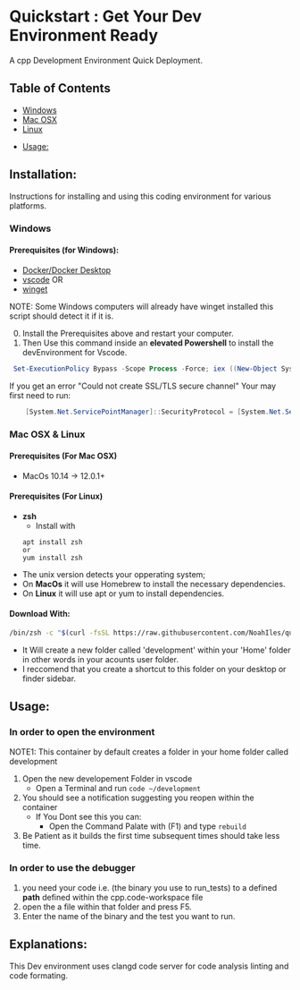 # Quickstart : Get Your Dev Environment Ready
A cpp Development Environment Quick Deployment.

## Table of Contents 
+ [Windows](#windows)
+ [Mac OSX](#mac-osx)
+ [Linux](#linux)
* [Usage:](#usage-)

## Installation: 
Instructions for installing and using this coding environment for various platforms. 
### Windows
#### Prerequisites (for Windows):
+ [Docker/Docker Desktop ](https://www.docker.com/products/docker-desktop)
+ [vscode](https://www.docker.com/products/docker-desktop)
OR 
+ [winget](https://docs.microsoft.com/en-us/windows/package-manager/winget/)

NOTE: Some Windows computers will already have winget installed this script should detect it if it is.

0. Install the Prerequisites above and restart your computer.
1. Then Use this command inside an **elevated Powershell** to install the devEnvironment for Vscode.
```ps1
 Set-ExecutionPolicy Bypass -Scope Process -Force; iex ((New-Object System.Net.WebClient).DownloadString('https://raw.github.com/NoahIles/quickstart/devEnvs/tools/installEnv.ps1')) 
```
If you get an error "Could not create SSL/TLS secure channel"
Your may first need to run: 
```ps1
    [System.Net.ServicePointManager]::SecurityProtocol = [System.Net.SecurityProtocolType]::Tls12; 
```


### Mac OSX & Linux
#### Prerequisites (For Mac OSX)
+ MacOs 10.14 -> 12.0.1+
#### Prerequisites (For Linux)
+ **zsh**
    - Install with  
    ``` 
    apt install zsh 
    or
    yum install zsh
    ``` 

* The unix version detects your opperating system;
* On **MacOs** it will use Homebrew to install the necessary dependencies.
* On **Linux** it will use apt or yum to install dependencies.

#### Download With: 
```sh
/bin/zsh -c "$(curl -fsSL https://raw.githubusercontent.com/NoahIles/quickstart/devEnvs/tools/installEnv.sh)"
```
* It Will create a new folder called 'development' within your 'Home' folder in other words in your acounts user folder. 
* I reccomend that you create a shortcut to this folder on your desktop or finder sidebar.


## Usage: 

### In order to open the environment 

NOTE1: This container by default creates a folder in your home folder called development 

1. Open the new developement Folder in vscode
    + Open a Terminal and run `code ~/development`
2. You should see a notification suggesting you reopen within the container
    + If You Dont see this you can: 
        - Open the Command Palate with (F1) and type `rebuild`
3. Be Patient as it builds the first time subsequent times should take less time. 


### In order to use the debugger

1. you need your code i.e. (the binary you use to run_tests) to a defined **path** defined within the cpp.code-workspace file 
2. open the a file within that folder and press F5.
3. Enter the name of the binary and the test you want to run.


## Explanations:

This Dev environment uses clangd code server for code analysis linting and code formating. 


